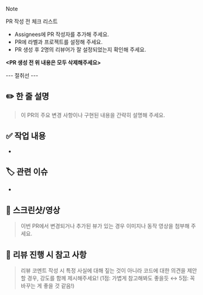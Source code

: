 > [!NOTE]
> PR 작성 전 체크 리스트
> - Assignees에 PR 작성자를 추가해 주세요.
> - PR에 라벨과 프로젝트를 설정해 주세요.
> - PR 생성 후 2명의 리뷰어가 잘 설정되었는지 확인해 주세요.

**<PR 생성 전 위 내용은 모두 삭제해주세요>**

--- 절취선 ---

## ✏️ 한 줄 설명
> 이 PR의 주요 변경 사항이나 구현된 내용을 간략히 설명해 주세요.


## ✅ 작업 내용
- 

## 🏷️ 관련 이슈
- 

## 📸 스크린샷/영상
> 이번 PR에서 변경되거나 추가된 뷰가 있는 경우 이미지나 동작 영상을 첨부해 주세요.


## 📌 리뷰 진행 시 참고 사항
> 리뷰 코멘트 작성 시 특정 사실에 대해 짚는 것이 아니라 코드에 대한 의견을 제안할 경우, 강도를 함께 제시해주세요! (1점: 가볍게 참고해봐도 좋을듯 ↔ 5점: 꼭 바꾸는 게 좋을 것 같음!)